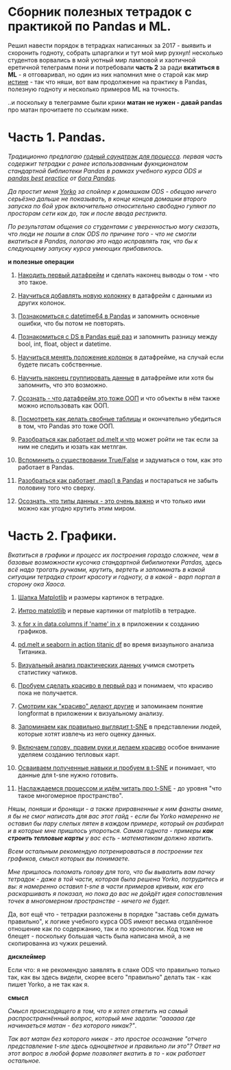 # Сборник полезных тетрадок с практикой по Pandas и ML.

Решил навести порядок в тетрадках написанных за 2017 - выявить и схоронить годноту, собрать шпаргалки и тут мой мир рухнул! несколько студентов ворвались в мой уютный мир ламповой и хаотичной еретичной телеграмм пони и потребовали **часть 2** за ради **вкатиться в ML** - я отговаривал, но один из них напомнил мне о старой как мир [истине](http://coub.com/view/g56t9) - так что няши, вот вам продолжение на практику в Pandas, полезную годноту и несколько примеров ML на точность. 

..и поскольку в телеграмме были крики **матан не нужен - давай pandas** про матан прочитаете по ссылкам ниже. 

# Часть 1. Pandas.

*Традиционно предлагаю [годный саундтрэк для процесса](https://soundcloud.com/guilherme19952/iron-maiden-fear-of-the-dark-piano-cover). первая часть содержит тетрадки с ранее использованным фукнционалом стандартной библиотеки Pandas в рамках учебного курса ODS и [pandas best practice](https://tomaugspurger.github.io/modern-1-intro.html) от [бога Pandas](https://github.com/TomAugspurger).*

*Да простит меня [Yorko](https://github.com/Yorko) за спойлер к домашкам ODS - обещаю ничего серьёзно дальше не показывать, в конце концов домашки второго запуска по 6ой урок включительно относительно свободно гуляют по просторам сети как до, так и после ввода рестрикта.*

*По результатам общения со студентами с уверенностью могу сказать, что люди не пошли в слак ODS по причине того - что не смогли вкатиться в Pandas, пологаю это надо исправлять так, что бы к следующему запуску курса умеющих прибавилось.*  

**и полезные операции**

1. [Накодить первый датафрейм](https://github.com/HorusHeresyHeretic/Pandas_Practice/blob/master/Part_1/Pandas_DataFrame_practice.ipynb) и сделать наконец выводы о том - что это такое.
2. [Научиться добавлять новую колокнку](https://github.com/HorusHeresyHeretic/Pandas_Practice/blob/master/Part_1/Pandas_intro_basic_practice.ipynb) в датафрейм с данными из других колонок.

3. [Познакомиться с datetime64 в Pandas](https://github.com/HorusHeresyHeretic/Pandas_Practice/blob/master/Part_1/Pandas_Dataframe_Datetime_conversion_practice.ipynb) и запомнить  основные ошибки, что бы потом не повторять.
4. [Познакомиться с DS в Pandas ещё раз](https://github.com/HorusHeresyHeretic/Pandas_Practice/blob/master/Part_1/Pandas_Datetime_practice.ipynb) и запомнить разницу между bool, int, float, object и datetime.

5. [Научиться менять положение колонок](https://github.com/HorusHeresyHeretic/Pandas_Practice/blob/master/Part_1/Pandas_SortCols_Practice.ipynb) в датафрейме, на случай если будете писать собственные.
6. [Научить наконец группировать данные](https://github.com/HorusHeresyHeretic/Pandas_Practice/blob/master/Part_1/Pandas_groupby_practice.ipynb) в датафрейме или хотя бы запомнить, что это возможно.

7. [Осознать - что датафрейм это тоже ООП](https://github.com/HorusHeresyHeretic/Pandas_Practice/blob/master/Part_1/Pandas_index_telecom_practice.ipynb) и что объекты в нём также можно использовать как ООП.
8. [Посмотреть как делать свобные таблицы](https://github.com/HorusHeresyHeretic/Pandas_Practice/blob/master/Part_1/Pandas_adult_pivot_table_and_crosstab_standart_numpy_and_sort_practice.ipynb) и окончательно убедиться в том, что Pandas это тоже ООП.

9. [Разобраться как работает pd.melt и что](https://github.com/HorusHeresyHeretic/Pandas_Practice/blob/master/Part_1/Pandas_melt_and_visaul_practice.ipynb) может ройти не так если за ним не следить и юзать как метлган.
10. [Вспоминить о существовании True/False](https://github.com/HorusHeresyHeretic/Pandas_Practice/blob/master/Part_1/Pandas_testrain_indexing_true_false_practice.ipynb) и задуматься о том, как это работает в Pandas.
11. [Разобраться как работает .map() в Pandas](https://github.com/HorusHeresyHeretic/Pandas_Practice/blob/master/Part_1/Pandas_telecom_standart_practice.ipynb) и постараться не забыть половину того что сверху.
12. [Осознать, что типы данных - это очень важно](https://github.com/HorusHeresyHeretic/Pandas_Practice/blob/master/Part_1/Pandas_as_tool_for_logic_practice.ipynb) и что только ими можно как угодно крутить этим миром.

# Часть 2. Графики.

*Вкатиться в графики и процесс их построения гораздо сложнее, чем в базовые возможности кусочка стандартной бибилиотеки Paтdas, здесь всё надо трогать ручками, крутить, вертеть и запоминать в какой ситуации тетрадка строит красоту и годноту, а в какой - варп портал в сторону ока Хаоса.*

1. [Шапка Matplotlib](https://github.com/HorusHeresyHeretic/Pandas_Practice/blob/master/Part_2/Pandas_matplotLib_Intro_1.ipynb) и размеры картинок в тетрадке.
2. [Интро matplotlib](https://github.com/HorusHeresyHeretic/Pandas_Practice/blob/master/Part_2/Pandas_adult_visual_matplotlib_practice.ipynb) и первые картинки от matplotlib в тетрадке.

2. [x for x in data.columns if 'name' in x](https://github.com/HorusHeresyHeretic/Pandas_Practice/blob/master/Part_2/Pandas_adult_visual_and_plotly_standart_practice.ipynb) в приложении к созданию графиков.
3. [pd.melt и seaborn in action titanic df](https://github.com/HorusHeresyHeretic/Pandas_Practice/blob/master/Part_2/Pandas_titanic_visual_practice.ipynb) во время визаульного анализа Титаника.

4. [Визуальный анализ практических данных](https://github.com/HorusHeresyHeretic/Pandas_Practice/blob/master/Part_2/Pandas_ru_python_beginners_uniques_and_visual_practice.ipynb) учимся смотреть статистику чатиков.
5. [Пробуем сделать красиво в первый раз](https://github.com/HorusHeresyHeretic/Pandas_Practice/blob/master/Part_2/Pandas_ru_python_beginnes_chat_super_pearson_visual_and_t-sne_practice.ipynb) и понимаем, что красиво пока не получается.

6. [Смотрим как "красиво" делают другие](https://github.com/HorusHeresyHeretic/Pandas_Practice/blob/master/Part_2/Pandas_cardio_longformat_visual_practice.ipynb) и запоминаем понятие longformat в приложении к визуальному анализу.
7. [Запоминаем как правильно выглядит t-SNE](https://github.com/HorusHeresyHeretic/Pandas_Practice/blob/master/Part_2/Pandas_telecom_plotly_and_t-sne_practice.ipynb) в представлении людей, которые хотят извлечь из него оценку данных.

8. [Включаем голову, правим руки и делаем красиво](https://github.com/HorusHeresyHeretic/Pandas_Practice/blob/master/Part_2/Pandas_cardio_full_visual_and_math_with_heatmaps_and_corr_maps_practice.ipynb) особое внимание уделяем созданию тепловых карт.
9. [Осваиваем полученные навыки и пробуем в t-SNE](https://github.com/HorusHeresyHeretic/Pandas_Practice/blob/master/Part_2/Pandas_heatmap_adult_titanic_video_games_sales_telecom_and_some_t-sne_practice.ipynb) и понимает, что данные для t-sne нужно готовить.

10. [Наслаждаемся процессом и идём читать про t-SNE](https://github.com/HorusHeresyHeretic/Pandas_Practice/blob/master/Part_2/Pandas_video_games_sales_visual_and_croossearch_practice.ipynb) -  до уровня "что такое многомерное пространство".

*Няшы, поняши и бронящи - а также приравненные к ним фанаты аниме, я бы не смог написать для вас этот гайд - если бы Yorko намеренно не оставил бы пару слепых пятен в каждом примере, который он разбирал и в которые мне пришлось упороться. Самая годнота - примеры **как строить тепловые карты** у вас есть - математикам должно хватить.*

*Всем остальным рекомендую потренироваться в построении тех графиков, смысл которых вы понимаете.* 

*Мне пришлось поломать голову для того, что бы вывалить вам пачку тетрадок - даже в той части, которая была решена Yorko, потрудитесь и вы: я намеренно оставил t-sne в части примеров кривым, как его раскаршивать я показал, но пока до вас не дойдёт идея сопоставления точек в многомерном пространстве - ничего не будет.*

Да, вот ещё что - тетрадки разложены в порядке "заставь себя думать правильно", к логике учебного курса ODS имеют весьма отдалённое отношение как по содержанию, так и по хронологии. Код тоже не блещет - поскольку большая часть была написана мной, а не скопированна из чужих решений. 

**дисклеймер**

Если что: я не рекомендую заявлять в слаке ODS что правильно только так, как вы здесь видели, скорее всего "правильно" делать так - как пишет Yorko, а не так как я. 

**смысл**

*Смысл происходящего в том, что я хотел ответить на самый распространнённый вопрос, который мне задали: "аааааа где начинаеться матан - без которого никак?"*.

*Так вот матан без которого никак - это простое осознание "отчего представление t-sne здесь одноцветное и правильно ли это"? Ответ на этот вопрос в любой форме позволяет вкатить в то - как работает остальное.*
